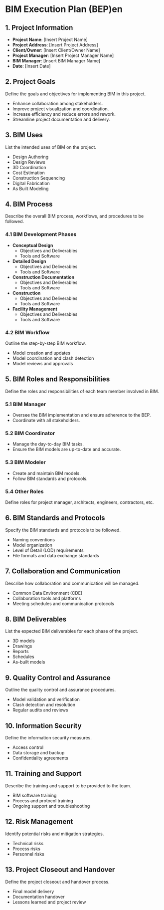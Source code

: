 # BIM Execution Plan (BEP)en

## 1. Project Information
- **Project Name**: [Insert Project Name]
- **Project Address**: [Insert Project Address]
- **Client/Owner**: [Insert Client/Owner Name]
- **Project Manager**: [Insert Project Manager Name]
- **BIM Manager**: [Insert BIM Manager Name]
- **Date**: [Insert Date]

## 2. Project Goals
Define the goals and objectives for implementing BIM in this project.
- Enhance collaboration among stakeholders.
- Improve project visualization and coordination.
- Increase efficiency and reduce errors and rework.
- Streamline project documentation and delivery.

## 3. BIM Uses
List the intended uses of BIM on the project.
- Design Authoring
- Design Reviews
- 3D Coordination
- Cost Estimation
- Construction Sequencing
- Digital Fabrication
- As Built Modeling

## 4. BIM Process
Describe the overall BIM process, workflows, and procedures to be followed.

### 4.1 BIM Development Phases
- **Conceptual Design**
    - Objectives and Deliverables
    - Tools and Software
- **Detailed Design**
    - Objectives and Deliverables
    - Tools and Software
- **Construction Documentation**
    - Objectives and Deliverables
    - Tools and Software
- **Construction**
    - Objectives and Deliverables
    - Tools and Software
- **Facility Management**
    - Objectives and Deliverables
    - Tools and Software

### 4.2 BIM Workflow
Outline the step-by-step BIM workflow.
- Model creation and updates
- Model coordination and clash detection
- Model reviews and approvals

## 5. BIM Roles and Responsibilities
Define the roles and responsibilities of each team member involved in BIM.

### 5.1 BIM Manager
- Oversee the BIM implementation and ensure adherence to the BEP.
- Coordinate with all stakeholders.

### 5.2 BIM Coordinator
- Manage the day-to-day BIM tasks.
- Ensure the BIM models are up-to-date and accurate.

### 5.3 BIM Modeler
- Create and maintain BIM models.
- Follow BIM standards and protocols.

### 5.4 Other Roles
Define roles for project manager, architects, engineers, contractors, etc.

## 6. BIM Standards and Protocols
Specify the BIM standards and protocols to be followed.
- Naming conventions
- Model organization
- Level of Detail (LOD) requirements
- File formats and data exchange standards

## 7. Collaboration and Communication
Describe how collaboration and communication will be managed.
- Common Data Environment (CDE)
- Collaboration tools and platforms
- Meeting schedules and communication protocols

## 8. BIM Deliverables
List the expected BIM deliverables for each phase of the project.
- 3D models
- Drawings
- Reports
- Schedules
- As-built models

## 9. Quality Control and Assurance
Outline the quality control and assurance procedures.
- Model validation and verification
- Clash detection and resolution
- Regular audits and reviews

## 10. Information Security
Define the information security measures.
- Access control
- Data storage and backup
- Confidentiality agreements

## 11. Training and Support
Describe the training and support to be provided to the team.
- BIM software training
- Process and protocol training
- Ongoing support and troubleshooting

## 12. Risk Management
Identify potential risks and mitigation strategies.
- Technical risks
- Process risks
- Personnel risks

## 13. Project Closeout and Handover
Define the project closeout and handover process.
- Final model delivery
- Documentation handover
- Lessons learned and project review
